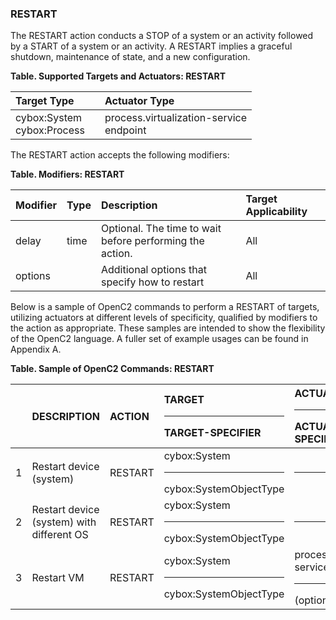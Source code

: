 ### RESTART
The RESTART action conducts a STOP of a system or an activity followed by a START of a system or an activity.
A RESTART implies a graceful shutdown, maintenance of state, and a new configuration.

**Table. Supported Targets and Actuators: RESTART**

| Target Type |  | Actuator Type | 
| :--- | :--- | :--- | 
| cybox:System<br>cybox:Process |  | process.virtualization-service<br>endpoint | 

The RESTART action accepts the following modifiers:

**Table. Modifiers: RESTART**

| Modifier | Type | Description | Target Applicability | 
| :--- | :--- | :--- | :--- | 
| delay | time | Optional.  The time to wait before performing the action. | All | 
| options |  | Additional options that specify how to restart | All | 

Below is a sample of OpenC2 commands to perform a RESTART of targets, utilizing actuators at different levels of specificity, qualified by modifiers to the action as appropriate. These samples are intended to show the flexibility of the OpenC2 language. A fuller set of example usages can be found in Appendix A.

**Table. Sample of OpenC2 Commands: RESTART**

|  | DESCRIPTION | ACTION | TARGET<hr>TARGET-SPECIFIER | ACTUATOR<hr>ACTUATOR-SPECIFIER | MODIFIER | 
| :--- | :--- | :--- | :--- | :--- | :--- | 
| 1 | Restart device (system) | RESTART | cybox:System<hr>cybox:SystemObjectType | <hr> |  | 
| 2 | Restart device (system) with different OS | RESTART | cybox:System<hr>cybox:SystemObjectType | <hr> | options, e.g. OS | 
| 3 | Restart VM | RESTART | cybox:System<hr>cybox:SystemObjectType | process.virtualization-service<hr>(optional) |  | 
